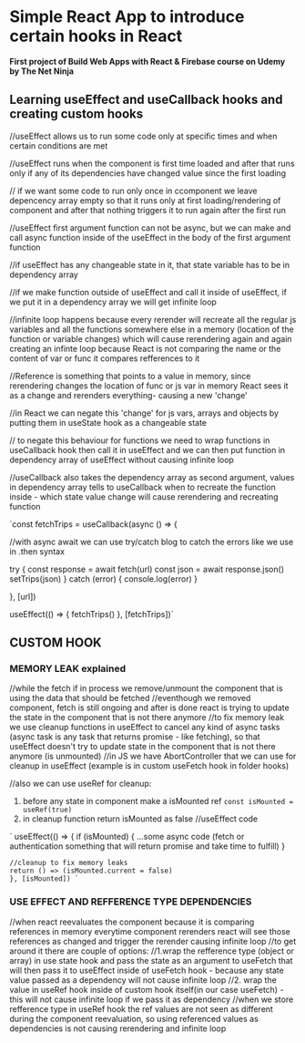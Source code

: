 # Simple React App to introduce certain hooks in React

**First project of Build Web Apps with React & Firebase course on Udemy by The Net Ninja**

## Learning useEffect and useCallback hooks and creating custom hooks

//useEffect allows us to run some code only at specific times and when certain conditions are met

//useEffect runs when the component is first time loaded and after that runs only if any of its dependencies have changed value since the first loading

// if we want some code to run only once in ccomponent we leave depencency array empty so that it runs only at first loading/rendering of component and after that nothing triggers it to run again after the first run

//useEffect first argument function can not be async, but we can make and call async function inside of the useEffect in the body of the first argument function

//if useEffect has any changeable state in it, that state variable has to be in dependency array

//if we make function outside of useEffect and call it inside of useEffect, if we put it in a dependency array we will get infinite loop

//infinite loop happens because every rerender will recreate all the regular js variables and all the functions somewhere else in a memory (location of the function or variable changes) which will cause rerendering again and again creating an infinte loop because React is not comparing the name or the content of var or func it compares refferences to it

//Reference is something that points to a value in memory, since rerendering changes the location of func or js var in memory React sees it as a change and rerenders everything- causing a new 'change'

//in React we can negate this 'change' for js vars, arrays and objects by putting them in useState hook as a changeable state

// to negate this behaviour for functions we need to wrap functions in useCallback hook then call it in useEffect and we can then put function in dependency array of useEffect without causing infinite loop

//useCallback also takes the dependency array as second argument, values in dependency array tells to useCallback when to recreate the function inside - which state value change will cause rerendering and recreating function

<!-- FOR THE EXAMPLE IN TRIPLIST.JSX (all this code was replaced with useFetch hook)

useCallback has url as dependency, so we can remove it from dependency array of useEffect because change in url will cause useCallback to rerun and then useCallback will make useEffect to rerun the code inside (calling the fetchTrips func) if the url changes (chain reaction) -->

<!-- function to get trips from server -->

`const fetchTrips = useCallback(async () => {

 //with async await we can use try/catch blog to catch the errors like we use in .then syntax  

try {
const response = await fetch(url)
const json = await response.json()
setTrips(json)
} catch (error) {
console.log(error)
}

<!-- same code from above but with .then syntax
 fetch(url)
 .then(response => response.json())
 .then(data => setTrips(data))
 .catch(err=> console.log(err)) -->

}, [url])

useEffect(() => {
fetchTrips()
}, [fetchTrips])`

## CUSTOM HOOK
 ### MEMORY LEAK explained
//while the fetch if in process we remove/unmount the component that is using the data that should be fetched
//eventhough we removed component, fetch is still ongoing and after is done react is trying to update the state in the component that is not there anymore
//to fix memory leak we use cleanup functions in useEffect to cancel any kind of async tasks (async task is any task that returns promise - like fetching), so that useEffect doesn't try to update state in the component that is not there anymore (is unmounted)
//in JS we have AbortController that we can use for cleanup in useEffect (example is in custom useFetch hook in folder hooks)

//also we can use useRef for cleanup:

1.  before any state in component make a isMounted ref
    `const isMounted = useRef(true)`
2.  in cleanup function return isMounted as false
    //useEffect code
    
` useEffect(() => {
    if (isMounted) {
    ...some async code (fetch or authentication something that will return promise and take time to fulfill)
    }

    //cleanup to fix memory leaks
    return () => (isMounted.current = false)
    }, [isMounted]) `
    


### USE EFFECT AND REFFERENCE TYPE DEPENDENCIES
//when react reevaluates the component because it is comparing references in memory everytime component rerenders react will see those references as changed and trigger the rerender causing infinite loop
//to get around it there are couple of options:
//1.wrap the refference type (object or array) in use state hook and pass the state as an argument to useFetch that will then pass it to useEffect inside of useFetch hook - because any state value passed as a dependency will not cause infinite loop
//2. wrap the value in useRef hook inside of custom hook itself(in our case useFetch) - this will not cause infinite loop if we pass it as dependency
//when we store refference type in useRef hook the ref values are not seen as different during the component reevaluation, so using referenced values as dependencies is not causing rerendering and infinite loop



